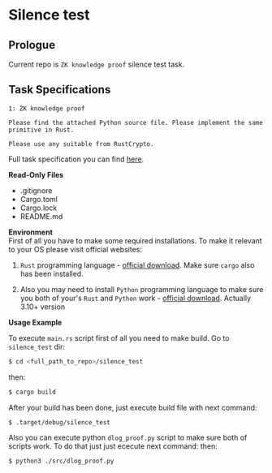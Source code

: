 # Silence test

## Prologue
Current repo is `ZK knowledge proof` silence test task.

## Task Specifications
```
1: ZK knowledge proof

Please find the attached Python source file. Please implement the same primitive in Rust. 

Please use any suitable from RustCrypto. 
``` 
Full task specification you can find [here](https://www.python.org/downloads/).


**Read-Only Files**
- .gitignore
- Cargo.toml
- Cargo.lock
- README.md

**Environment**  
First of all you have to make some required installations. To make it relevant to your OS please visit official websites: <br>

1) `Rust` programming language - [official download](https://www.rust-lang.org/tools/install). Make sure `cargo` also has been installed. 

2) Also you may need to install `Python` programming language to make sure you both of your's `Rust` and `Python` work - [official download](https://www.python.org/downloads/). Actually 3.10+ version


**Usage Example**

To execute `main.rs` script first of all you need to make build. Go to `silence_test` dir:

```bash
$ cd <full_path_to_repo>/silence_test
```
then:
```bash
$ cargo build
```
After your build has been done, just execute build file with next command:
```bash
$ .target/debug/silence_test
```

Also you can execute python `dlog_proof.py` script to make sure both of scripts work. To do that just just ececute next command:
then:
```bash
$ python3 ./src/dlog_proof.py
```

